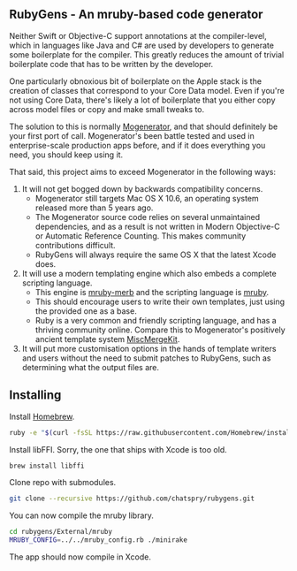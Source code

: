 RubyGens - An mruby-based code generator
----------------------------------------

Neither Swift or Objective-C support annotations at the compiler-level, which in
languages like Java and C# are used by developers to generate some boilerplate
for the compiler. This greatly reduces the amount of trivial boilerplate code
that has to be written by the developer.

One particularly obnoxious bit of boilerplate on the Apple stack is the creation
of classes that correspond to your Core Data model. Even if you're not using
Core Data, there's likely a lot of boilerplate that you either copy across model
files or copy and make small tweaks to.

The solution to this is normally [Mogenerator][Mogen], and that should
definitely be your first port of call. Mogenerator's been battle tested and used
in enterprise-scale production apps before, and if it does everything you need,
you should keep using it.

That said, this project aims to exceed Mogenerator in the following ways:

1. It will not get bogged down by backwards compatibility concerns.
   * Mogenerator still targets Mac OS X 10.6, an operating system released more
     than 5 years ago.
   * The Mogenerator source code relies on several unmaintained dependencies,
     and as a result is not written in Modern Objective-C or Automatic Reference
     Counting. This makes community contributions difficult.
   * RubyGens will always require the same OS X that the latest Xcode does.
2. It will use a modern templating engine which also embeds a complete scripting
   language.
   * This engine is [mruby-merb] and the scripting language is [mruby].
   * This should encourage users to write their own templates, just using the
     provided one as a base.
   * Ruby is a very common and friendly scripting language, and has a thriving
     community online. Compare this to Mogenerator's positively ancient
     template system [MiscMergeKit].
3. It will put more customisation options in the hands of template writers and
   users without the need to submit patches to RubyGens, such as determining
   what the output files are.

[Mogen]: https://github.com/rentzsch/mogenerator
[mruby-merb]: https://github.com/pbosetti/mruby-merb
[mruby]: https://github.com/mruby/mruby
[MiscMergeKit]: https://www.google.com/search?q=MiscMergeKit

Installing
----------

Install [Homebrew].

```sh
ruby -e "$(curl -fsSL https://raw.githubusercontent.com/Homebrew/install/master/install)"
```

Install libFFI. Sorry, the one that ships with Xcode is too old.

```sh
brew install libffi
```

Clone repo with submodules.

```sh
git clone --recursive https://github.com/chatspry/rubygens.git
```

You can now compile the mruby library.

```sh
cd rubygens/External/mruby
MRUBY_CONFIG=../../mruby_config.rb ./minirake
```

The app should now compile in Xcode.

[Homebrew]: http://brew.sh/
